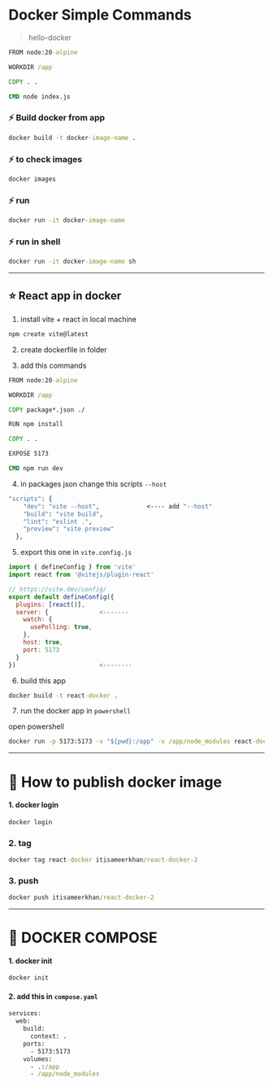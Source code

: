 # Docker Simple Commands 

> hello-docker 
```cmd
FROM node:20-alpine

WORKDIR /app

COPY . . 

CMD node index.js
```

### ⚡ Build docker from app 

```cmd
docker build -t docker-image-name .
```

### ⚡ to check images 

```cmd
docker images
```

### ⚡ run 

```cmd
docker run -it docker-image-name
```

### ⚡ run in shell

```cmd
docker run -it docker-image-name sh
```

---

## ⭐ React app in docker 

1. install vite + react in local machine 

```cmd
npm create vite@latest
```

2. create dockerfile in folder 

3. add this commands 

```cmd
FROM node:20-alpine

WORKDIR /app

COPY package*.json ./

RUN npm install 

COPY . . 

EXPOSE 5173

CMD npm run dev
```

4. in packages json change this scripts `--host`

```cmd
"scripts": {
    "dev": "vite --host",             <---- add "--host"
    "build": "vite build",
    "lint": "eslint .",
    "preview": "vite preview"
  },
```

5. export this one in `vite.config.js`

```js
import { defineConfig } from 'vite'
import react from '@vitejs/plugin-react'

// https://vite.dev/config/
export default defineConfig({
  plugins: [react()],
  server: {              <-------
    watch: {
      usePolling: true,
    },
    host: true,
    port: 5173
  }
})                       <--------

```

6. build this app


```cmd
docker build -t react-docker . 
```

7. run the docker app in `powershell`

open powershell

```cmd
docker run -p 5173:5173 -v "${pwd}:/app" -v /app/node_modules react-docker
```


---


# 🐋 How to publish docker image 

#### 1. docker login 

```cmd
docker login
```

### 2. tag

```cmd
docker tag react-docker itisameerkhan/react-docker-2
```

### 3. push 

```cmd
docker push itisameerkhan/react-docker-2
```


---


# 🐋 DOCKER COMPOSE 

#### 1. docker init

```cmd
docker init
```

#### 2. add this in `compose.yaml`

```cmd
services:
  web:
    build:
      context: .
    ports:
      - 5173:5173
    volumes:
      - .:/app
      - /app/node_modules 
```

